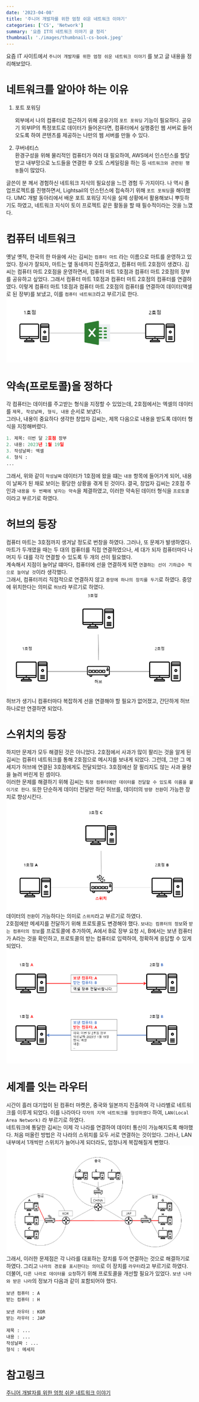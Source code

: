 ```yaml
---
date: '2023-04-08'
title: '주니어 개발자를 위한 엄청 쉬운 네트워크 이야기'
categories: ['CS', 'Network']
summary: '요즘 IT의 네트워크 이야기 글 정리'
thumbnail: './images/thumbnail-cs-book.jpeg'
---
```


요즘 IT 사이트에서 `주니어 개발자를 위한 엄청 쉬운 네트워크 이야기` 를 보고 글 내용을 정리해보았다.

# 네트워크를 알아야 하는 이유

1. 포트 포워딩

   외부에서 나의 컴퓨터로 접근하기 위해 공유기의 `포트 포워딩` 기능이 필요하다. 공유기 외부IP의 특정포트로 데이터가 들어온다면, 컴퓨터에서 실행중인 웹 서버로 들어오도록 하여 콘텐츠를 제공하는 나만의 웹 서버를 만들 수 있다.

2. 쿠버네티스  
   환경구성을 위해 물리적인 컴퓨터가 여러 대 필요하여, AWS에서 인스턴스를 할당받고 내부망으로 노드들을 연결한 후 오토 스케일링을 하는 등 `네트워크와 관련된 행동`들이 많았다.

글쓴이 분 께서 경험하신 네트워크 지식의 필요성을 느낀 경험 두 가지이다. 나 역시 졸업프로젝트를 진행하면서, Lightsail의 인스턴스에 접속하기 위해 `포트 포워딩`을 해야했다. UMC 개발 동아리에서 배운 포트 포워딩 지식을 실제 상황에서 활용해보니 뿌듯하기도 하였고, 네트워크 지식이 토이 프로젝트 같은 활동을 할 때 필수적이라는 것을 느꼈다.

# 컴퓨터 네트워크

옛날 옛적, 한국의 한 마을에 사는 김씨는 `컴퓨터 마트` 라는 이름으로 마트를 운영하고 있었다. 장사가 잘되자, 마트는 옆 동네까지 진출하였고, 컴퓨터 마트 2호점이 생겼다. 김씨는 컴퓨터 마트 2호점을 운영하면서, 컴퓨터 마트 1호점과 컴퓨터 마트 2호점의 장부를 공유하고 싶었다. 그래서 컴퓨터 마트 1호점과 컴퓨터 마트 2호점의 컴퓨터를 연결하였다. 이렇게 컴퓨터 마트 1호점과 컴퓨터 마트 2호점의 컴퓨터를 연결하여 데이터(액셀로 된 장부)를 보냈고, 이를 `컴퓨터 네트워크`라고 부르기로 한다.
![컴퓨터 네트워크](./images/network_1.png)

# 약속(프로토콜)을 정하다

각 컴퓨터는 데이터를 주고받는 형식을 지정할 수 있었는데, 2호점에서는 엑셀의 데이터를 `제목, 작성날짜, 형식, 내용` 순서로 보냈다.  
그러나, 내용이 중요하다 생각한 창업자 김씨는, 제목 다음으로 내용을 받도록 데이터 형식을 지정해버렸다.

```py
1. 제목: 이번 달 2호점 장부
2. 내용: 2023년 1월 19일
3. 작성날짜: 엑셀
4. 형식 :
...
```

그래서, 위와 같이 `작성날짜` 데이터가 1호점에 왔을 떄는 `내용` 항목에 들어가게 되어, 내용이 날짜가 된 채로 보이는 황당한 상황을 겪게 된 것이다. 결국, 창업자 김씨는 2호점 주인과 `내용을 두 번째에 넣자는 약속`을 체결하였고, 이러한 약속된 데이터 형식을 `프로토콜`이라고 부르기로 하였다.

# 허브의 등장

컴퓨터 마트는 3호점까지 생겨날 정도로 번창을 하였다. 그러나, 또 문제가 발생하였다. 마트가 두개였을 때는 두 대의 컴퓨터를 직접 연결하였으나, 세 대가 되자 컴퓨터마다 나머지 두 대를 각각 연결할 수 있도록 두 개의 선이 필요했다.  
계속해서 지점이 늘어날 떄마다, 컴퓨터에 선을 연결하게 되면 `연결하는 선이 기하급수 적으로 늘어날 것`이라 생각했다.  
그래서, 컴퓨터끼리 직접적으로 연결하지 않고 `중앙에 하나의 장치를 두기`로 하였다. 중앙에 위치한다는 의미로 `허브`라 부르기로 하였다.
![허브의 등장](./images/network_2.png)  
허브가 생기니 컴퓨터마다 복잡하게 선을 연결해야 할 필요가 없어졌고, 간단하게 허브 하나로만 연결하면 되었다.

# 스위치의 등장

하지만 문제가 모두 해결된 것은 아니었다. 2호점에서 사과가 많이 팔리는 것을 알게 된 김씨는 컴퓨터 네트워크를 통해 2호점으로 메시지를 보내게 되었다. 그런데, 그만 그 메세지가 허브에 연결된 3호점에게도 전달되었다. 3호점에선 잘 필리지도 않는 사과 물량을 늘려 버린게 된 셈이다.  
이러한 문제를 해결하기 위해 김씨는 `특정 컴퓨터에만 데이터를 전달할 수 있도록 이름을 붙이기로 한다`. 또한 단순하게 데이터 전달만 하던 허브를, 데이터의 `방향 전환`이 가능한 장치로 향상시킨다.  
![스위치의 등장](./images/network_3.png)  
데이터의 `전환`이 가능하다는 의미로 `스위치`라고 부르기로 하였다.  
2호점에만 메세지를 전달하기 위해 프로토콜도 변경해야 했다. `보내는 컴퓨터의 정보`와 `받는 컴퓨터의 정보`를 프로토콜에 추가하여, A에서 B로 장부 요청 시, B에서는 보낸 컴퓨터가 A라는 것을 확인하고, 프로토콜의 받는 컴퓨터로 입력하여, 정확하게 응답할 수 있게 되었다.  
![프로토콜 변경](./images/network_4.png)

# 세계를 잇는 라우터

시간이 흘러 대기업이 된 컴퓨터 마켓은, 중국와 일본까지 진출하여 각 나라별로 네트워크를 이루게 되었다. 이를 나라마다 `각자의 지역 네트워크를 형성하였다` 하여, `LAN(Local Area Network)` 라 부르기로 하였다.  
네트워크에 통달한 김씨는 이제 각 나라를 연결하여 데이터 통신이 가능해지도록 해야했다. 처음 떠올린 방법은 각 나라의 스위치를 모두 서로 연결하는 것이었다. 그러나, LAN 내부에서 1개씩만 스위치가 늘어나게 되더라도, 엄청나게 복잡해질게 뻔했다.  
![라우터](./images/network_5.png)
그래서, 이러한 문제점은 각 나라를 대표하는 장치를 두어 연결하는 것으로 해결하기로 하였다. 그리고 `나라의 경로를 표시한다는 의미`로 이 장치를 `라우터`라고 부르기로 하였다.  
더불어, `다른 나라로 데이터를 요청`하기 위해 프로토콜을 개선할 필요가 있었다. `보낸 나라와 받은 나라`의 정보가 다음과 같이 포함되어야 했다.

```PY
보낸 컴퓨터 : A
받는 컴퓨터 : H

보낸 라우터 : KOR
받는 라우터 : JAP

제목 : ...
내용 : ...
작성날짜 : ...
형식 : 메세지
```

# 참고링크

[주니어 개발자를 위한 엄청 쉬운 네트워크 이야기](https://yozm.wishket.com/magazine/detail/1875/)
